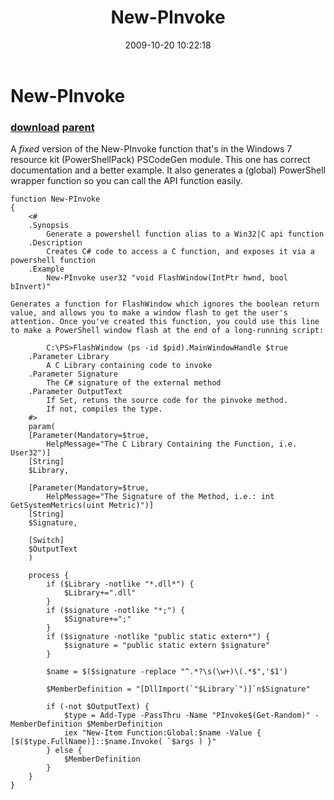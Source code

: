 ﻿---
pid:            1409
parent:         1408
children:       
poster:         Joel Bennett
title:          New-PInvoke
date:           2009-10-20 10:22:18
description:    A *fixed* version of the New-PInvoke function that's in the Windows 7 resource kit (PowerShellPack) PSCodeGen module.  This one has correct documentation and a better example. It also generates a (global) PowerShell wrapper function so you can call the API function easily.
format:         posh
---

# New-PInvoke

### [download](1409.ps1) [parent](1408.md) 

A *fixed* version of the New-PInvoke function that's in the Windows 7 resource kit (PowerShellPack) PSCodeGen module.  This one has correct documentation and a better example. It also generates a (global) PowerShell wrapper function so you can call the API function easily.

```posh
function New-PInvoke
{
    <#
    .Synopsis
        Generate a powershell function alias to a Win32|C api function
    .Description
        Creates C# code to access a C function, and exposes it via a powershell function
    .Example
        New-PInvoke user32 "void FlashWindow(IntPtr hwnd, bool bInvert)"
        
Generates a function for FlashWindow which ignores the boolean return value, and allows you to make a window flash to get the user's attention. Once you've created this function, you could use this line to make a PowerShell window flash at the end of a long-running script:

        C:\PS>FlashWindow (ps -id $pid).MainWindowHandle $true
    .Parameter Library
        A C Library containing code to invoke
    .Parameter Signature
        The C# signature of the external method
    .Parameter OutputText
        If Set, retuns the source code for the pinvoke method.
        If not, compiles the type. 
    #>
    param(
    [Parameter(Mandatory=$true, 
        HelpMessage="The C Library Containing the Function, i.e. User32")]
    [String]
    $Library,
    
    [Parameter(Mandatory=$true,
        HelpMessage="The Signature of the Method, i.e.: int GetSystemMetrics(uint Metric)")]
    [String]
    $Signature,
    
    [Switch]
    $OutputText
    )
    
    process {
        if ($Library -notlike "*.dll*") {
            $Library+=".dll"
        }
        if ($signature -notlike "*;") {
            $Signature+=";"
        }
        if ($signature -notlike "public static extern*") {
            $signature = "public static extern $signature"
        }
        
        $name = $($signature -replace "^.*?\s(\w+)\(.*$",'$1')
        
        $MemberDefinition = "[DllImport(`"$Library`")]`n$Signature"
        
        if (-not $OutputText) {
            $type = Add-Type -PassThru -Name "PInvoke$(Get-Random)" -MemberDefinition $MemberDefinition
            iex "New-Item Function:Global:$name -Value { [$($type.FullName)]::$name.Invoke( `$args ) }"
        } else {
            $MemberDefinition
        }
    }
}
```
